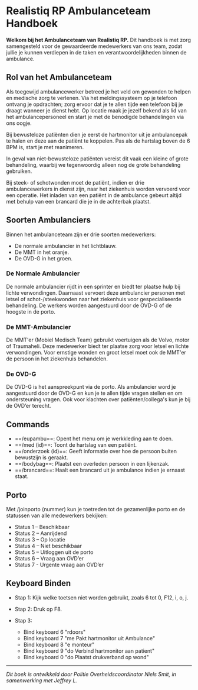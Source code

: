 # Realistiq RP Ambulanceteam Handboek

**Welkom bij het Ambulanceteam van Realistiq RP.** Dit handboek is met zorg samengesteld voor de gewaardeerde medewerkers van ons team, zodat jullie je kunnen verdiepen in de taken en verantwoordelijkheden binnen de ambulance.

## Rol van het Ambulanceteam
Als toegewijd ambulancewerker betreed je het veld om gewonden te helpen en medische zorg te verlenen. Via het meldingssysteem op je telefoon ontvang je opdrachten; zorg ervoor dat je te allen tijde een telefoon bij je draagt wanneer je dienst hebt. Op locatie maak je jezelf bekend als lid van het ambulancepersoneel en start je met de benodigde behandelingen via ons oogje.

Bij bewusteloze patiënten dien je eerst de hartmonitor uit je ambulancepak te halen en deze aan de patiënt te koppelen. Pas als de hartslag boven de 6 BPM is, start je met reanimeren.

In geval van niet-bewusteloze patiënten vereist dit vaak een kleine of grote behandeling, waarbij we tegenwoordig alleen nog de grote behandeling gebruiken.

Bij steek- of schotwonden moet de patiënt, indien er drie ambulancewerkers in dienst zijn, naar het ziekenhuis worden vervoerd voor een operatie. Het inladen van een patiënt in de ambulance gebeurt altijd met behulp van een brancard die je in de achterbak plaatst.

## Soorten Ambulanciers
Binnen het ambulanceteam zijn er drie soorten medewerkers:
- De normale ambulancier in het lichtblauw.
- De MMT in het oranje.
- De OVD-G in het groen.

### De Normale Ambulancier
De normale ambulancier rijdt in een sprinter en biedt ter plaatse hulp bij lichte verwondingen. Daarnaast vervoert deze ambulancier personen met letsel of schot-/steekwonden naar het ziekenhuis voor gespecialiseerde behandeling. De werkers worden aangestuurd door de OVD-G of de hoogste in de porto.

### De MMT-Ambulancier
De MMT'er (Mobiel Medisch Team) gebruikt voertuigen als de Volvo, motor of Traumaheli. Deze medewerker biedt ter plaatse zorg voor letsel en lichte verwondingen. Voor ernstige wonden en groot letsel moet ook de MMT'er de persoon in het ziekenhuis behandelen.

### De OVD-G
De OVD-G is het aanspreekpunt via de porto. Als ambulancier word je aangestuurd door de OVD-G en kun je te allen tijde vragen stellen en om ondersteuning vragen. Ook voor klachten over patiënten/collega's kun je bij de OVD’er terecht.

## Commands
- ==/eupambu==: Opent het menu om je werkkleding aan te doen.
- ==/med (id)==: Toont de hartslag van een patiënt.
- ==/onderzoek (id)==: Geeft informatie over hoe de persoon buiten bewustzijn is geraakt.
- ==/bodybag==: Plaatst een overleden persoon in een lijkenzak.
- ==/brancard==: Haalt een brancard uit je ambulance indien je ernaast staat.

## Porto
Met /joinporto (nummer) kun je toetreden tot de gezamenlijke porto en de statussen van alle medewerkers bekijken:

- Status 1 – Beschikbaar
- Status 2 – Aanrijdend
- Status 3 – Op locatie
- Status 4 – Niet beschikbaar
- Status 5 – Uitloggen uit de porto
- Status 6 – Vraag aan OVD’er
- Status 7 - Urgente vraag aan OVD’er

## Keyboard Binden
- Stap 1: Kijk welke toetsen niet worden gebruikt, zoals 6 tot 0, F12, i, o, j.
- Stap 2: Druk op F8.

- Stap 3:
    * Bind keyboard 6 "rdoors"
    * Bind keyboard 7 "me Pakt hartmonitor uit Ambulance" 
    * Bind keyboard 8 "e monteur"
    * Bind keyboard 9 "do Verbind hartmonitor aan patient"
    * Bind keyboard 0 "do Plaatst drukverband op wond"
------------
*Dit boek is ontwikkeld door Politie Overheidscoordinator Niels Smit, in samenwerking met Jeffrey L.*
